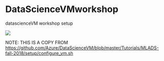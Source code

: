 # DataScienceVMworkshop
datascienceVM workshop setup 

<a href="https://portal.azure.com/#create/Microsoft.Template/uri/https%3A%2F%2Fraw.githubusercontent.com%2Fpbous123%2FDataScienceVMworkshop%2Fmaster%2Fazuredeploy.json" target="_blank">
    <img src="http://azuredeploy.net/deploybutton.png"/>
</a>

NOTE: THIS IS A COPY FROM https://github.com/Azure/DataScienceVM/blob/master/Tutorials/MLADS-fall-2018/setup/configure_vm.sh
